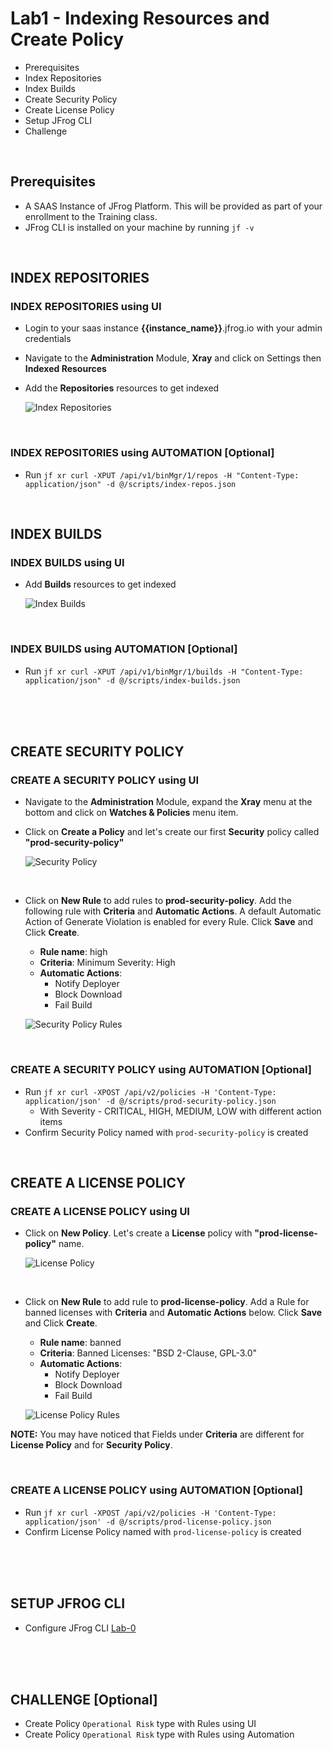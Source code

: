 # Lab1 - Indexing Resources and Create Policy
- Prerequisites
- Index Repositories
- Index Builds
- Create Security Policy
- Create License Policy 
- Setup JFrog CLI
- Challenge 

<br/>

## Prerequisites
- A SAAS Instance of JFrog Platform. This will be provided as part of your enrollment to the Training class.
- JFrog CLI is installed on your machine by running `jf -v`

<br/>

## INDEX REPOSITORIES 
### INDEX REPOSITORIES using UI

- Login to your saas instance **{{instance_name}}**.jfrog.io with  your admin credentials

- Navigate to the **Administration** Module, **Xray** and click on Settings then **Indexed Resources**

- Add the **Repositories** resources to get indexed

  ![Index Repositories](images/1-1.gif)

<br/>

### INDEX REPOSITORIES using AUTOMATION [Optional]
- Run ``jf xr curl -XPUT /api/v1/binMgr/1/repos -H "Content-Type: application/json" -d @/scripts/index-repos.json``

<br/> 

## INDEX BUILDS 
### INDEX BUILDS using UI
- Add **Builds** resources to get indexed
  
  ![Index Builds](images/1-2.gif)

<br/>

### INDEX BUILDS using AUTOMATION [Optional]
- Run ``jf xr curl -XPUT /api/v1/binMgr/1/builds -H "Content-Type: application/json" -d @/scripts/index-builds.json``

<br/>
<br/>
<br/>

## CREATE SECURITY POLICY
### CREATE A SECURITY POLICY using UI
- Navigate to the **Administration** Module, expand the **Xray** menu at the bottom and click on **Watches & Policies** menu item.
- Click on **Create a Policy** and let's create our first **Security** policy called **"prod-security-policy"**
  
  ![Security Policy](images/1-3.gif)

<br/>

- Click on **New Rule** to add rules to **prod-security-policy**. Add the following rule with **Criteria** and **Automatic Actions**. A default Automatic Action of Generate Violation is enabled for every Rule. Click **Save** and Click **Create**.
  * **Rule name**: high
  * **Criteria**: Minimum Severity: High
  * **Automatic Actions**: 
    * Notify Deployer
    * Block Download 
    * Fail Build
  
  ![Security Policy Rules](images/1-4.gif)

<br/>

### CREATE A SECURITY POLICY using AUTOMATION [Optional]
- Run ``jf xr curl -XPOST /api/v2/policies -H 'Content-Type: application/json' -d @/scripts/prod-security-policy.json``
  - With Severity - CRITICAL, HIGH, MEDIUM, LOW with different action items
- Confirm Security Policy named with ``prod-security-policy`` is created

<br/>

## CREATE A LICENSE POLICY
### CREATE A LICENSE POLICY using UI
- Click on **New Policy**. Let's create a **License** policy with **"prod-license-policy"** name.
 
  ![License Policy](images/1-5.gif)

<br/>

- Click on **New Rule** to add rule to **prod-license-policy**. Add a Rule for banned licenses with **Criteria** and **Automatic Actions** below. Click **Save** and Click **Create**.
  * **Rule name**: banned
  * **Criteria**: Banned Licenses: "BSD 2-Clause, GPL-3.0"
  * **Automatic Actions**:
    * Notify Deployer
    * Block Download
    * Fail Build
  
  ![License Policy Rules](images/1-6.gif)
  
**NOTE:** You may have noticed that Fields under **Criteria** are different for **License Policy** and for **Security Policy**.  

<br/>

### CREATE A LICENSE POLICY using AUTOMATION [Optional]
- Run ``jf xr curl -XPOST /api/v2/policies -H 'Content-Type: application/json' -d @/scripts/prod-license-policy.json``
- Confirm License Policy named with ``prod-license-policy`` is created

<br/>
<br/>
<br/>


## SETUP JFROG CLI
- Configure JFrog CLI [Lab-0](https://github.com/jfrog/SwampUp2022/tree/main/SUP003-Intro_to_DevSecOps_with_JFrog_Xray/lab-0#lab-0---configure-jfrog-cli)

<br/>
<br/>
<br/>

## CHALLENGE  [Optional]
- Create Policy `Operational Risk` type with Rules using UI
- Create Policy `Operational Risk` type with Rules using Automation



